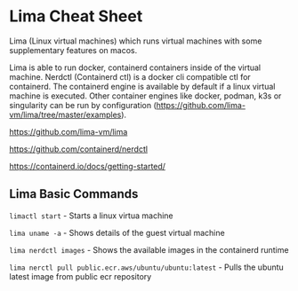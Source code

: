 # Lima Cheat Sheet

Lima (Linux virtual machines) which runs virtual machines with some supplementary features on macos.

Lima is able to run docker, containerd containers inside of the virtual machine. Nerdctl (Containerd ctl) is a docker cli compatible ctl for containerd. The containerd engine is available by default if a linux virtual machine is executed. Other container engines like docker, podman, k3s or singularity can be run by configuration (https://github.com/lima-vm/lima/tree/master/examples).

https://github.com/lima-vm/lima

https://github.com/containerd/nerdctl

https://containerd.io/docs/getting-started/

## Lima Basic Commands

`limactl start` - Starts a linux virtua machine

`lima uname -a` - Shows details of the guest virtual machine

`lima nerdctl images` - Shows the available images in the containerd runtime

`lima nerctl pull public.ecr.aws/ubuntu/ubuntu:latest` - Pulls the ubuntu latest image from public ecr repository
